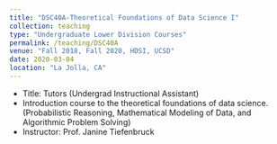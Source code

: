 ```yaml
---
title: "DSC40A-Theoretical Foundations of Data Science I"
collection: teaching
type: "Undergraduate Lower Division Courses"
permalink: /teaching/DSC40A
venue: "Fall 2018, Fall 2020, HDSI, UCSD"
date: 2020-03-04
location: "La Jolla, CA"
---
```


- Title: Tutors (Undergrad Instructional Assistant)
- Introduction course to the theoretical foundations of data science. (Probabilistic Reasoning, Mathematical Modeling of Data, and Algorithmic Problem Solving)
- Instructor: Prof. Janine Tiefenbruck
